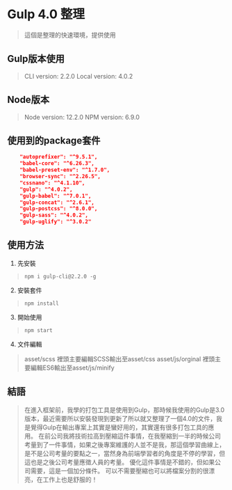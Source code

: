 # Gulp 4.0 整理


> 這個是整理的快速環境，提供使用
## Gulp版本使用


> CLI version: 2.2.0
> Local version: 4.0.2
## Node版本


> Node version: 12.2.0
> NPM version: 6.9.0
## 使用到的package套件
```json
    "autoprefixer": "^9.5.1",
    "babel-core": "^6.26.3",
    "babel-preset-env": "^1.7.0",
    "browser-sync": "^2.26.5",
    "cssnano": "^4.1.10",
    "gulp": "^4.0.2",
    "gulp-babel": "^7.0.1",
    "gulp-concat": "^2.6.1",
    "gulp-postcss": "^8.0.0",
    "gulp-sass": "^4.0.2",
    "gulp-uglify": "^3.0.2"
```
## 使用方法
1. 先安裝
> `npm i gulp-cli@2.2.0 -g`

2. 安裝套件
> `npm install`

3. 開始使用
> `npm start`

4. 文件編輯
> asset/scss       裡頭主要編輯SCSS輸出至asset/css
> asset/js/orginal 裡頭主要編輯ES6輸出至asset/js/minify
## 結語
> 在進入框架前，我學的打包工具是使用到Gulp，那時候我使用的Gulp是3.0版本，最近需要所以安裝發現到更新了所以就又整理了一個4.0的文件，我是覺得Gulp在輸出專案上其實是蠻好用的，其實還有很多打包工具的應用。
在前公司我將技術拉高到壓縮這件事情，在我壓縮到一半的時候公司考量到了一件事情，如果之後專案維護的人並不是我，那這個學習曲線上，是不是公司考量的要點之一，當然身為前端學習者的角度是不停的學習，但這也是之後公司考量應徵人員的考量。
優化這件事情是不錯的，但如果公司需要，這是一個加分條件。
可以不需要壓縮也可以將檔案分割的很漂亮，在工作上也是舒服的！
